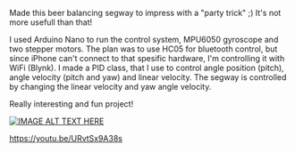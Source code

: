 Made this beer balancing segway to impress with a "party trick" ;) It's not more usefull than that!

I used Arduino Nano to run the control system, MPU6050 gyroscope and two stepper motors. 
The plan was to use HC05 for bluetooth control, but since iPhone can't connect to that spesific hardware, I'm controlling it with WiFi (Blynk).
I made a PID class, that I use to control angle position (pitch), angle velocity (pitch and yaw) and linear velocity. 
The segway is controlled by changing the linear velocity and yaw angle velocity.

Really interesting and fun project!

[![IMAGE ALT TEXT HERE](https://img.youtube.com/vi/URvtSx9A38s/0.jpg)](https://www.youtube.com/watch?v=URvtSx9A38s)

https://youtu.be/URvtSx9A38s
